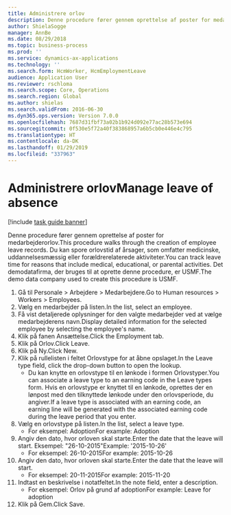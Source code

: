 ```yaml
---
title: Administrere orlov
description: Denne procedure fører gennem oprettelse af poster for medarbejderorlov.
author: ShielaSogge
manager: AnnBe
ms.date: 08/29/2018
ms.topic: business-process
ms.prod: ''
ms.service: dynamics-ax-applications
ms.technology: ''
ms.search.form: HcmWorker, HcmEmploymentLeave
audience: Application User
ms.reviewer: rschloma
ms.search.scope: Core, Operations
ms.search.region: Global
ms.author: shielas
ms.search.validFrom: 2016-06-30
ms.dyn365.ops.version: Version 7.0.0
ms.openlocfilehash: 7687d31fbf73a02b1b924d092e77ac28b573e694
ms.sourcegitcommit: 0f530e5f72a40f383868957a6b5cb0e446e4c795
ms.translationtype: HT
ms.contentlocale: da-DK
ms.lasthandoff: 01/29/2019
ms.locfileid: "337963"
---
```

# <a name="manage-leave-of-absence"></a><span data-ttu-id="d6efa-103">Administrere orlov</span><span class="sxs-lookup"><span data-stu-id="d6efa-103">Manage leave of absence</span></span>

[!include [task guide banner](../../includes/task-guide-banner.md)]

<span data-ttu-id="d6efa-104">Denne procedure fører gennem oprettelse af poster for medarbejderorlov.</span><span class="sxs-lookup"><span data-stu-id="d6efa-104">This procedure walks through the creation of employee leave records.</span></span> <span data-ttu-id="d6efa-105">Du kan spore orlovstid af årsager, som omfatter medicinske, uddannelsesmæssig eller forældrerelaterede aktiviteter.</span><span class="sxs-lookup"><span data-stu-id="d6efa-105">You can track leave time for reasons that include medical, educational, or parental activities.</span></span> <span data-ttu-id="d6efa-106">Det demodatafirma, der bruges til at oprette denne procedure, er USMF.</span><span class="sxs-lookup"><span data-stu-id="d6efa-106">The demo data company used to create this procedure is USMF.</span></span>

1. <span data-ttu-id="d6efa-107">Gå til Personale > Arbejdere > Medarbejdere.</span><span class="sxs-lookup"><span data-stu-id="d6efa-107">Go to Human resources > Workers > Employees.</span></span>
2. <span data-ttu-id="d6efa-108">Vælg en medarbejder på listen.</span><span class="sxs-lookup"><span data-stu-id="d6efa-108">In the list, select an employee.</span></span>
3. <span data-ttu-id="d6efa-109">Få vist detaljerede oplysninger for den valgte medarbejder ved at vælge medarbejderens navn.</span><span class="sxs-lookup"><span data-stu-id="d6efa-109">Display detailed information for the selected employee by selecting the employee's name.</span></span>
4. <span data-ttu-id="d6efa-110">Klik på fanen Ansættelse.</span><span class="sxs-lookup"><span data-stu-id="d6efa-110">Click the Employment tab.</span></span>
5. <span data-ttu-id="d6efa-111">Klik på Orlov.</span><span class="sxs-lookup"><span data-stu-id="d6efa-111">Click Leave.</span></span>
6. <span data-ttu-id="d6efa-112">Klik på Ny.</span><span class="sxs-lookup"><span data-stu-id="d6efa-112">Click New.</span></span>
7. <span data-ttu-id="d6efa-113">Klik på rullelisten i feltet Orlovstype for at åbne opslaget.</span><span class="sxs-lookup"><span data-stu-id="d6efa-113">In the Leave type field, click the drop-down button to open the lookup.</span></span>
    * <span data-ttu-id="d6efa-114">Du kan knytte en orlovstype til en lønkode i formen Orlovstyper.</span><span class="sxs-lookup"><span data-stu-id="d6efa-114">You can associate a leave type to an earning code in the Leave types form.</span></span> <span data-ttu-id="d6efa-115">Hvis en orlovstype er knyttet til en lønkode, oprettes der en lønpost med den tilknyttede lønkode under den orlovsperiode, du angiver.</span><span class="sxs-lookup"><span data-stu-id="d6efa-115">If a leave type is associated with an earning code, an earning line will be generated with the associated earning code during the leave period that you enter.</span></span>  
8. <span data-ttu-id="d6efa-116">Vælg en orlovstype på listen.</span><span class="sxs-lookup"><span data-stu-id="d6efa-116">In the list, select a leave type.</span></span> 
    * <span data-ttu-id="d6efa-117">For eksempel: Adoption</span><span class="sxs-lookup"><span data-stu-id="d6efa-117">For example: Adoption</span></span>  
9. <span data-ttu-id="d6efa-118">Angiv den dato, hvor orloven skal starte.</span><span class="sxs-lookup"><span data-stu-id="d6efa-118">Enter the date that the leave will start.</span></span> <span data-ttu-id="d6efa-119">Eksempel: "26-10-2015"</span><span class="sxs-lookup"><span data-stu-id="d6efa-119">Example: '2015-10-26'</span></span>
    * <span data-ttu-id="d6efa-120">For eksempel: 26-10-2015</span><span class="sxs-lookup"><span data-stu-id="d6efa-120">For example:  2015-10-26</span></span>  
10. <span data-ttu-id="d6efa-121">Angiv den dato, hvor orloven skal starte.</span><span class="sxs-lookup"><span data-stu-id="d6efa-121">Enter the date that the leave will start.</span></span> 
    * <span data-ttu-id="d6efa-122">For eksempel: 20-11-2015</span><span class="sxs-lookup"><span data-stu-id="d6efa-122">For example:  2015-11-20</span></span>  
11. <span data-ttu-id="d6efa-123">Indtast en beskrivelse i notatfeltet.</span><span class="sxs-lookup"><span data-stu-id="d6efa-123">In the note field, enter a description.</span></span>
    * <span data-ttu-id="d6efa-124">For eksempel: Orlov på grund af adoption</span><span class="sxs-lookup"><span data-stu-id="d6efa-124">For example: Leave for adoption</span></span>  
12. <span data-ttu-id="d6efa-125">Klik på Gem.</span><span class="sxs-lookup"><span data-stu-id="d6efa-125">Click Save.</span></span>

